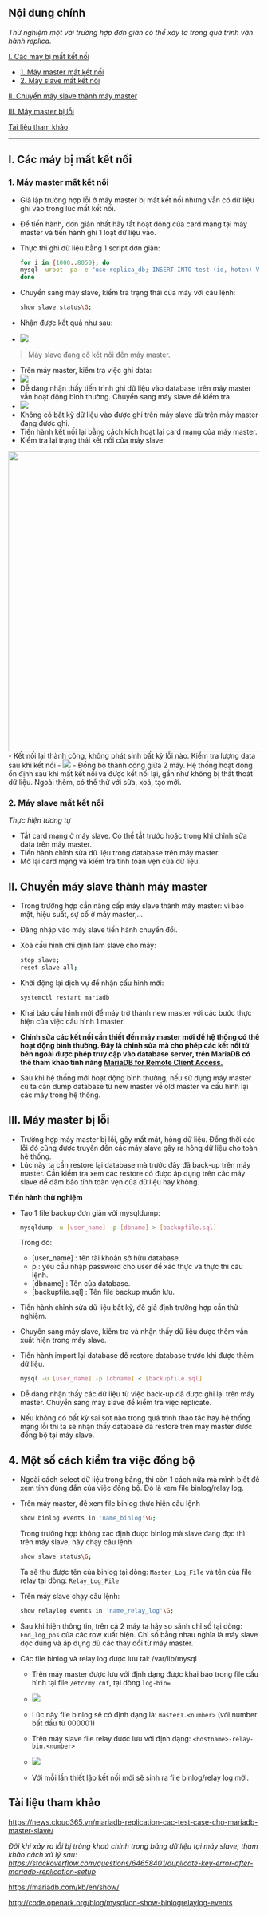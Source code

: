 ## Nội dung chính

_Thử nghiệm một vài trường hợp đơn giản có thể xảy ta trong quá trình vận hành replica._

[I. Các máy bị mất kết nối](#1)

- [1. Máy master mất kết nối](#1.1)
- [2. Máy slave mất kết nối](#1.2)

[II. Chuyển máy slave thành máy master](#2)

[III. Máy master bị lỗi](#3)

[Tài liệu tham khảo](#0)

___
## <a name="1" >I. Các máy bị mất kết nối</a>

### <a name="1.1" >1. Máy master mất kết nối</a>

- Giả lập trường hợp lỗi ở máy master bị mất kết nối nhưng vẫn có dữ liệu ghi vào trong lúc mất kết nối.
- Để tiến hành, đơn giản nhất hãy tắt hoạt động của card mạng tại máy master và tiến hành ghi 1 loạt dữ liệu vào.
- Thực thi ghi dữ liệu bằng 1 script đơn giản:

    ```sh
    for i in {1000..8050}; do
    mysql -uroot -pa -e "use replica_db; INSERT INTO test (id, hoten) VALUES ($i, 'hihihaha');"
    done
    ```

- Chuyển sang máy slave, kiểm tra trạng thái của máy với câu lệnh:

    ```sh
    show slave status\G;
    ```

- Nhận được kết quả như sau:

- <img src="../Images/check_master_down.png" width="">

>Máy slave đang cố kết nối đến máy master.

- Trên máy master, kiểm tra việc ghi data:
- <img src="../Images/check_write_data_master.PNG" width="">
- Dễ dàng nhận thấy tiến trình ghi dữ liệu vào database trên máy master vẫn hoạt động bình thường. Chuyển sang máy slave để kiểm tra.
- <img src="../Images/check_data_slave.PNG" width="">
- Không có bất kỳ dữ liệu vào được ghi trên máy slave dù trên máy master đang được ghi.
- Tiến hành kết nối lại bằng cách kích hoạt lại card mạng của máy master.
- Kiểm tra lại trạng thái kết nối của máy slave:
<img src="../Images/show_slave_status_G.PNG" width="600">
- Kết nối lại thành công, không phát sinh bất kỳ lỗi nào. Kiểm tra lượng data sau khi kết nối
- <img src="../Images/check_write_data_master.PNG" width="">
- Đồng bộ thành công giữa 2 máy. Hệ thống hoạt động ổn định sau khi mất kết nối và được kết nối lại, gần như không bị thất thoát dữ liệu. Ngoài thêm, có thể thử với sửa, xoá, tạo mới.

### <a name="1.2" >2. Máy slave mất kết nối</a>

_Thực hiện tương tự_

- Tắt card mạng ở máy slave. Có thể tắt trước hoặc trong khi chỉnh sửa data trên máy master.
- Tiến hành chỉnh sửa dữ liệu trong database trên máy master.
- Mở lại card mạng và kiểm tra tính toàn vẹn của dữ liệu.

## <a name="2" >II. Chuyển máy slave thành máy master</a>

- Trong trường hợp cần nâng cấp máy slave thành máy master: vì bảo mật, hiệu suất, sự cố ở máy master,...
- Đăng nhập vào máy slave tiến hành chuyển đổi.
- Xoá cấu hình chỉ định làm slave cho máy:

    ```sh
    stop slave;
    reset slave all;
    ```

- Khởi động lại dịch vụ để nhận cấu hình mới:

    ```sh
    systemctl restart mariadb
    ```

- Khai báo cấu hình mới để máy trở thành new master với các bước thực hiện của việc cấu hình 1 master.

- **Chỉnh sửa các kết nối cần thiết đến máy master mới để hệ thống có thể hoạt động bình thường. Đây là chỉnh sửa mà cho phép các kết nối từ bên ngoài được phép truy cập vào database server, trên MariaDB có thể tham khảo tính năng [MariaDB for Remote Client Access.](https://mariadb.com/kb/en/configuring-mariadb-for-remote-client-access/)**

- Sau khi hệ thống mới hoạt động bình thường, nếu sử dụng máy master cũ ta cần dump database từ new master về old master và cấu hình lại các máy trong hệ thống.

## <a name="3" >III. Máy master bị lỗi</a>

- Trường hợp máy master bị lỗi, gây mất mát, hỏng dữ liệu. Đồng thời các lỗi đó cũng được truyền đến các máy slave gây ra hỏng dữ liệu cho toàn hệ thống.
- Lúc này ta cần restore lại database mà trước đây đã back-up trên máy master. Cần kiểm tra xem các restore có được áp dụng trên các máy slave để đảm bảo tính toàn vẹn của dữ liệu hay không.

**Tiến hành thử nghiệm**

- Tạo 1 file backup đơn giản với mysqldump:

    ```sh
    mysqldump -u [user_name] -p [dbname] > [backupfile.sql]
    ```

    Trong đó:
  - [user_name] : tên tài khoản sở hữu database.
  - p : yêu cầu nhập password cho user để xác thực và thực thi câu lệnh.
  - [dbname] : Tên của database.
  - [backupfile.sql] : Tên file backup muốn lưu.

- Tiến hành chỉnh sửa dữ liệu bất kỳ, để giả định trường hợp cần thử nghiệm.
- Chuyển sang máy slave, kiểm tra và nhận thấy dữ liệu được thêm vẫn xuất hiện trong máy slave.
- Tiến hành import lại database để restore database trước khi được thêm dữ liệu.

    ```sh
    mysql -u [user_name] -p [dbname] < [backupfile.sql]
    ```

- Dễ dàng nhận thấy các dữ liệu từ việc back-up đã được ghi lại trên máy master. Chuyển sang máy slave để kiểm tra việc replicate.
- Nếu không có bất kỳ sai sót nào trong quá trình thao tác hay hệ thống mạng lỗi thì ta sẽ nhận thấy database đã restore trên máy master được đồng bộ tại máy slave.

## <a name="4" >4. Một số cách kiểm tra việc đồng bộ</a>

- Ngoài cách select dữ liệu trong bảng, thì còn 1 cách nữa mà mình biết để xem tính đúng đắn của việc đồng bộ. Đó là xem file binlog/relay log.
- Trên máy master, để xem file binlog thực hiện câu lệnh

    ```sh
    show binlog events in 'name_binlog'\G;
    ```

    Trong trường hợp không xác định được binlog mà slave đang đọc thì trên máy slave, hãy chạy câu lệnh

    ```sh
    show slave status\G;
    ```

    Ta sẽ thu được tên của binlog tại dòng: `Master_Log_File` và tên của file relay tại dòng: `Relay_Log_File`

- Trên máy slave chạy câu lệnh:

    ```sh
    show relaylog events in 'name_relay_log'\G;
    ```

- Sau khi hiện thông tin, trên cả 2 máy ta hãy so sánh chỉ số tại dòng: `End_log_pos` của các row xuất hiện. Chỉ số bằng nhau nghĩa là máy slave đọc đúng và áp dụng đủ các thay đổi từ máy master.

- Các file binlog và relay log được lưu tại: /var/lib/mysql
  - Trên máy master được lưu với định dạng được khai báo trong file cấu hình tại file `/etc/my.cnf`, tại dòng `log-bin=`
  - <img src="../Images/file_etc_my_cnf.PNG" width="">
  - Lúc này file binlog sẽ có định dạng là: `master1.<number>` (với number bất đầu từ 000001)

  - Trên máy slave file relay được lưu với định dạng: `<hostname>-relay-bin.<number>`
  - <img src="../Images/slave_relay_bin.PNG" width="">

  - Với mỗi lần thiết lập kết nối mới sẽ sinh ra file binlog/relay log mới.

## <a name="0" >Tài liệu tham khảo</a>

<https://news.cloud365.vn/mariadb-replication-cac-test-case-cho-mariadb-master-slave/>

_Đôi khi xảy ra lỗi bị trùng khoá chính trong bảng dữ liệu tại máy slave, tham khảo cách xử lý sau: <https://stackoverflow.com/questions/64658401/duplicate-key-error-after-mariadb-replication-setup>_

<https://mariadb.com/kb/en/show/>

<http://code.openark.org/blog/mysql/on-show-binlogrelaylog-events>

